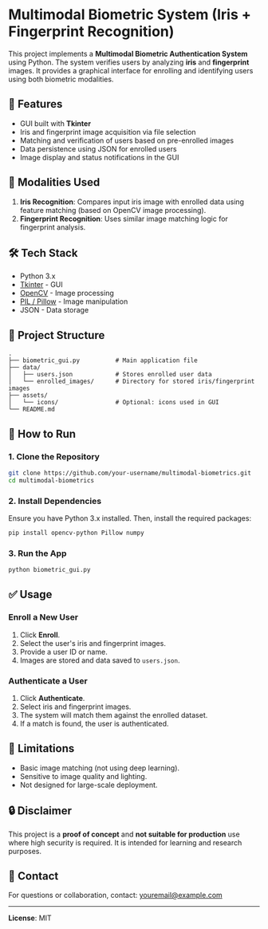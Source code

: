 
# Multimodal Biometric System (Iris + Fingerprint Recognition)

This project implements a **Multimodal Biometric Authentication System** using Python. The system verifies users by analyzing **iris** and **fingerprint** images. It provides a graphical interface for enrolling and identifying users using both biometric modalities.

## 🧠 Features

- GUI built with **Tkinter**
- Iris and fingerprint image acquisition via file selection
- Matching and verification of users based on pre-enrolled images
- Data persistence using JSON for enrolled users
- Image display and status notifications in the GUI

## 📸 Modalities Used

1. **Iris Recognition**: Compares input iris image with enrolled data using feature matching (based on OpenCV image processing).
2. **Fingerprint Recognition**: Uses similar image matching logic for fingerprint analysis.

## 🛠️ Tech Stack

- Python 3.x
- [Tkinter](https://docs.python.org/3/library/tkinter.html) - GUI
- [OpenCV](https://opencv.org/) - Image processing
- [PIL / Pillow](https://pillow.readthedocs.io/) - Image manipulation
- JSON - Data storage

## 📂 Project Structure

```plaintext
.
├── biometric_gui.py          # Main application file
├── data/
│   ├── users.json            # Stores enrolled user data
│   └── enrolled_images/      # Directory for stored iris/fingerprint images
├── assets/
│   └── icons/                # Optional: icons used in GUI
└── README.md
````

## 🚀 How to Run

### 1. Clone the Repository

```bash
git clone https://github.com/your-username/multimodal-biometrics.git
cd multimodal-biometrics
```

### 2. Install Dependencies

Ensure you have Python 3.x installed. Then, install the required packages:

```bash
pip install opencv-python Pillow numpy
```

### 3. Run the App

```bash
python biometric_gui.py
```

## ✅ Usage

### Enroll a New User

1. Click **Enroll**.
2. Select the user's iris and fingerprint images.
3. Provide a user ID or name.
4. Images are stored and data saved to `users.json`.

### Authenticate a User

1. Click **Authenticate**.
2. Select iris and fingerprint images.
3. The system will match them against the enrolled dataset.
4. If a match is found, the user is authenticated.

## 📌 Limitations

* Basic image matching (not using deep learning).
* Sensitive to image quality and lighting.
* Not designed for large-scale deployment.

## 🔒 Disclaimer

This project is a **proof of concept** and **not suitable for production** use where high security is required. It is intended for learning and research purposes.

## 📧 Contact

For questions or collaboration, contact: [youremail@example.com](mailto:youremail@example.com)

---

**License**: MIT

